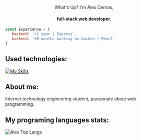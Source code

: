 <div align="center">
   <p>What's Up? I'm Alex Cernas,</p>
  <h4>full-stack web developer.</h4>
</div>

```js
const Experience = {
   backend: '+1 year | Express',
   backend: '+6 months working on backen | React'
}
```

## Used technologies:
[![My Skills](https://skillicons.dev/icons?i=react,express,nodejs,js,html,css,mongodb,vite,postman)](https://skillicons.dev)

## About me:
<p>Internet technology engineering student, passionate about web programming.</p>

## My programing languages stats:

![Alex Top Langs](https://github-readme-stats.vercel.app/api/top-langs/?username=AlexCernas2901&layout=compact)
